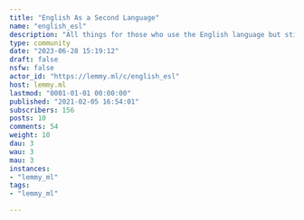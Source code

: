 ```yaml
---
title: "English As a Second Language" 
name: "english_esl"
description: "All things for those who use the English language but still there's a lot to learn.Please follow the instance's guidelines and keep on-topic. Any level of question is welcome, either from a beginner or from an almost-native speaker."
type: community
date: "2023-06-28 15:19:12"
draft: false
nsfw: false
actor_id: "https://lemmy.ml/c/english_esl"
host: lemmy.ml
lastmod: "0001-01-01 00:00:00"
published: "2021-02-05 16:54:01"
subscribers: 156
posts: 10
comments: 54
weight: 10
dau: 3
wau: 3
mau: 3
instances:
- "lemmy_ml"
tags: 
- "lemmy_ml"

---
```

